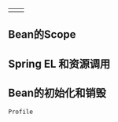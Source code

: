 |  |  |
| :--- | :--- |
|  |  |

## Bean的Scope

## Spring EL 和资源调用

## Bean的初始化和销毁

```
Profile
```



